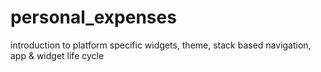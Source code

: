 # personal_expenses

introduction to platform specific widgets, theme, stack based navigation, app & widget life cycle
